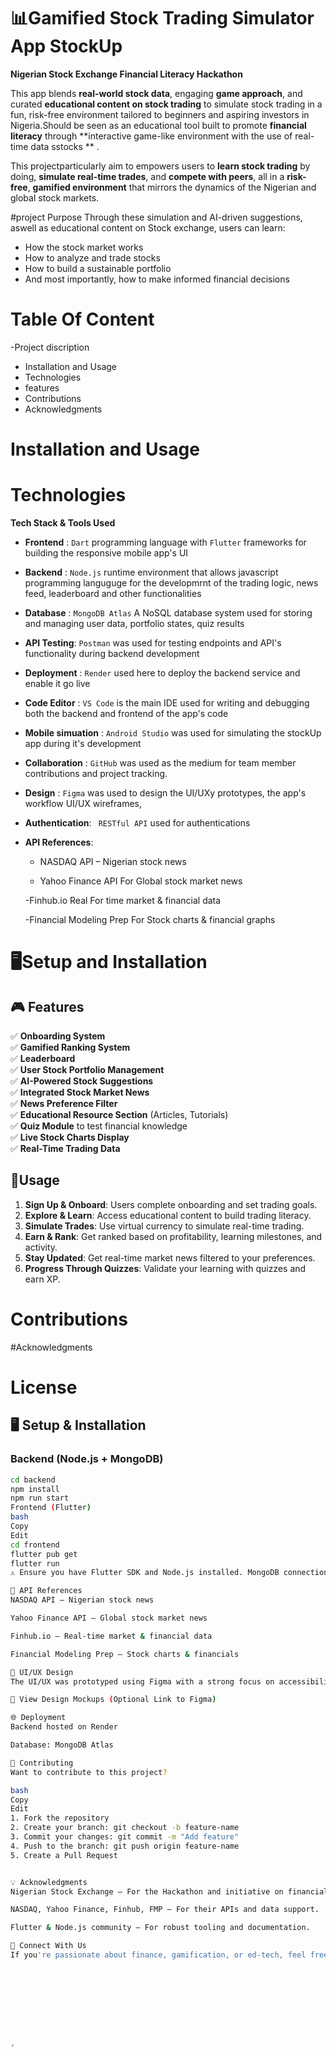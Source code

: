 # 📊Gamified Stock Trading Simulator App **StockUp**
**Nigerian Stock Exchange Financial Literacy Hackathon**

This app blends **real-world stock data**, engaging **game approach**, and curated **educational content on stock trading** to simulate stock trading in a fun, risk-free environment tailored to beginners and aspiring investors in Nigeria.Should be seen as an educational tool built to promote **financial literacy** through **interactive game-like environment with the use of real-time data sstocks ** .

This projectparticularly aim to empowers users to **learn stock trading** by doing, **simulate real-time trades**, and **compete with peers**, all in a **risk-free**, **gamified environment** that mirrors the dynamics of the Nigerian and global stock markets.


#project Purpose
Through these simulation and  AI-driven suggestions, aswell as educational content on Stock exchange, users can learn:

- How the stock market works
- How to analyze and trade stocks
- How to build a sustainable portfolio
- And most importantly, how to make informed financial decisions

# Table Of Content
-Project discription
- Installation and Usage
- Technologies
- features
- Contributions
- Acknowledgments
  
# Installation and Usage

# Technologies
**Tech Stack & Tools Used**

- **Frontend** :  `Dart` programming language with `Flutter` frameworks for building the responsive mobile app's UI  
- **Backend**   :  `Node.js` runtime environment that allows javascript programming languguge for the developmrnt of the trading logic, news feed, leaderboard and other functionalities  
- **Database**   : `MongoDB Atlas` A NoSQL database system used for storing and managing user data, portfolio states, quiz results            
- **API Testing**: `Postman` was used for testing endpoints and API's functionality during backend development                        
- **Deployment** : `Render`  used here to deploy the backend service  and enable it go live                                       
- **Code Editor** : `VS Code` is the main IDE used for writing and debugging both the backend and frontend of the app's code   
- **Mobile simuation** : `Android Studio` was used for simulating the stockUp app during it's development                     
- **Collaboration** : `GitHub` was used as the medium for team member contributions and project tracking.                                    
- **Design**    : `Figma` was used to design the UI/UXy prototypes, the app's workflow UI/UX wireframes,                                 
- **Authentication**:  ` RESTful API` used for authentications
- **API References**:
   - NASDAQ API – Nigerian stock news
    
   - Yahoo Finance API For Global stock market news
    
    -Finhub.io Real For time market & financial data
    
    -Financial Modeling Prep For Stock charts & financial graphs


# 🖥️Setup and Installation

## 🎮 Features

✅ **Onboarding System**  
✅ **Gamified Ranking System**  
✅ **Leaderboard**  
✅ **User Stock Portfolio Management**  
✅ **AI-Powered Stock Suggestions**  
✅ **Integrated Stock Market News**  
✅ **News Preference Filter**  
✅ **Educational Resource Section** (Articles, Tutorials)  
✅ **Quiz Module** to test financial knowledge  
✅ **Live Stock Charts Display**  
✅ **Real-Time Trading Data**


## 🧠Usage

1. **Sign Up & Onboard**: Users complete onboarding and set trading goals.
2. **Explore & Learn**: Access educational content to build trading literacy.
3. **Simulate Trades**: Use virtual currency to simulate real-time trading.
4. **Earn & Rank**: Get ranked based on profitability, learning milestones, and activity.
5. **Stay Updated**: Get real-time market news filtered to your preferences.
6. **Progress Through Quizzes**: Validate your learning with quizzes and earn XP.




# Contributions

#Acknowledgments

# License




## 🖥️ Setup & Installation

### Backend (Node.js + MongoDB)

```bash
cd backend
npm install
npm run start
Frontend (Flutter)
bash
Copy
Edit
cd frontend
flutter pub get
flutter run
⚠️ Ensure you have Flutter SDK and Node.js installed. MongoDB connection details must be configured in the .env file.

📡 API References
NASDAQ API – Nigerian stock news

Yahoo Finance API – Global stock market news

Finhub.io – Real-time market & financial data

Financial Modeling Prep – Stock charts & financials

🎨 UI/UX Design
The UI/UX was prototyped using Figma with a strong focus on accessibility, gamification elements, and clarity for beginner-level users.

🔗 View Design Mockups (Optional Link to Figma)

🌐 Deployment
Backend hosted on Render

Database: MongoDB Atlas

🏁 Contributing
Want to contribute to this project?

bash
Copy
Edit
1. Fork the repository
2. Create your branch: git checkout -b feature-name
3. Commit your changes: git commit -m "Add feature"
4. Push to the branch: git push origin feature-name
5. Create a Pull Request


💡 Acknowledgments
Nigerian Stock Exchange – For the Hackathon and initiative on financial literacy.

NASDAQ, Yahoo Finance, Finhub, FMP – For their APIs and data support.

Flutter & Node.js community – For robust tooling and documentation.

💌 Connect With Us
If you're passionate about finance, gamification, or ed-tech, feel free to collaborate or reach out! 💼









,

